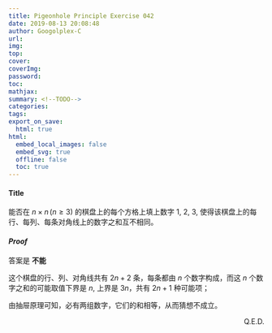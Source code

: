 ```yaml
---
title: Pigeonhole Principle Exercise 042
date: 2019-08-13 20:08:48
author: Googolplex-C
url: 
img: 
top: 
cover: 
coverImg: 
password: 
toc: 
mathjax: 
summary: <!--TODO-->
categories: 
tags:
export_on_save:
  html: true
html:
  embed_local_images: false
  embed_svg: true
  offline: false
  toc: true
---
```


#### Title
能否在 $n \times n\,(n \geq 3)$ 的棋盘上的每个方格上填上数字 $1$, $2$, $3$, 使得该棋盘上的每行、每列、每条对角线上的数字之和互不相同。

#### *Proof*

答案是 **不能**

这个棋盘的行、列、对角线共有 $2n+2$ 条，每条都由 $n$ 个数字构成，而这 $n$ 个数字之和的可能取值下界是 $n$, 上界是 $3n$，共有 $2n+1$ 种可能项；

由抽屉原理可知，必有两组数字，它们的和相等，从而猜想不成立。

<p align="right">Q.E.D.</p>
